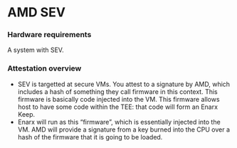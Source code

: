 # AMD SEV
### Hardware requirements
A system with SEV.

### Attestation overview
* SEV is targetted at secure VMs.  You attest to a signature by AMD, which includes a hash of something they call firmware in this context.  This firmware is basically code injected into the VM. This firmware allows host to have some code within the TEE: that code will form an Enarx Keep.
* Enarx will run as this “firmware”, which is essentially injected into the VM.  AMD will provide a signature from a key burned into the CPU over a hash of the firmware that it is going to be loaded.
